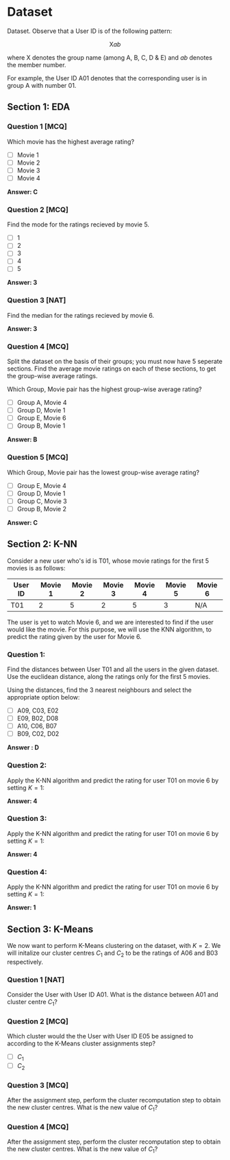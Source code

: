 # Dataset
Dataset. Observe that a User ID is of the following pattern:

$$\text{X}ab$$

where $\text{X}$ denotes the group name (among A, B, C, D & E) and $ab$ denotes the member number. 

For example, the User ID $\text{A}01$ denotes that the corresponding user is in group $\text{A}$ with number $01$. 

## Section 1: EDA

### Question 1 [MCQ]

Which movie has the highest average rating?

- [ ] Movie 1
- [ ] Movie 2
- [ ] Movie 3
- [ ] Movie 4

**Answer: C**

### Question 2 [MCQ]

Find the mode for the ratings recieved by movie 5.

- [ ] 1
- [ ] 2
- [ ] 3
- [ ] 4
- [ ] 5

**Answer: 3**

### Question 3 [NAT]

Find the median for the ratings recieved by movie 6.

**Answer: 3**

### Question 4 [MCQ]

Split the dataset on the basis of their groups; you must now have 5 seperate sections.  Find the average movie ratings on each of these sections, to get the group-wise average ratings. 

Which $\text{Group, Movie}$ pair has the highest group-wise average rating?

- [ ] Group $\text{A}$, Movie $4$
- [ ] Group $\text{D}$, Movie $1$
- [ ] Group $\text{E}$, Movie $6$
- [ ] Group $\text{B}$, Movie $1$

**Answer: B**

### Question 5 [MCQ]

Which $\text{Group, Movie}$ pair has the lowest group-wise average rating?

- [ ] Group $\text{E}$, Movie $4$
- [ ] Group $\text{D}$, Movie $1$
- [ ] Group $\text{C}$, Movie $3$
- [ ] Group $\text{B}$, Movie $2$

**Answer: C**

## Section 2: K-NN

Consider a new user who's id is $\text{T}01$, whose movie ratings for the first 5 movies is as follows:

User ID|Movie 1|Movie 2|Movie 3|Movie 4|Movie 5|Movie 6
--|--|--|--|--|--|--
$\text{T}01$|2|5|2|5|3|N/A

The user is yet to watch Movie 6, and we are interested to find if the user would like the movie. For this purpose, we will use the KNN algorithm, to predict the rating given by the user for Movie 6.

### Question 1: 

Find the distances between User $\text{T}01$ and all the users in the given dataset. Use the euclidean distance, along the ratings only for the first 5 movies. 

Using the distances, find the 3 nearest neighbours and select the appropriate option below:

- [ ] $\text{A}09$, $\text{C}03$, $\text{E}02$
- [ ] $\text{E}09$, $\text{B}02$, $\text{D}08$
- [ ] $\text{A}10$, $\text{C}06$, $\text{B}07$
- [ ] $\text{B}09$, $\text{C}02$, $\text{D}02$

**Answer : D**

### Question 2: 

Apply the K-NN algorithm and predict the rating for user $\text{T}01$ on movie 6 by setting $K=1$:

**Answer: 4**

### Question 3: 

Apply the K-NN algorithm and predict the rating for user $\text{T}01$ on movie 6 by setting $K=1$:

**Answer: 4**

### Question 4: 

Apply the K-NN algorithm and predict the rating for user $\text{T}01$ on movie 6 by setting $K=1$:

**Answer: 1**

## Section 3: K-Means

We now want to perform K-Means clustering on the dataset, with $K=2$. We will initalize our cluster centres $C_1$ and $C_2$ to be the ratings of $\text{A}06$ and $\text{B}03$ respectively.

### Question 1 [NAT]

Consider the User with User ID $\text{A}01$. What is the distance between $\text{A}01$ and cluster centre $C_1$?

### Question 2 [MCQ]

Which cluster would the the User with User ID $\text{E}05$ be assigned to according to the K-Means cluster assignments step?

- [ ] $C_1$
- [ ] $C_2$

### Question 3 [MCQ]

After the assignment step, perform the cluster recomputation step to obtain the new cluster centres. What is the new value of $C_1$?

### Question 4 [MCQ]

After the assignment step, perform the cluster recomputation step to obtain the new cluster centres. What is the new value of $C_1$?


